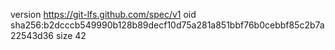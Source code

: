 version https://git-lfs.github.com/spec/v1
oid sha256:b2dcccb549990b128b89decf10d75a281a851bbf76b0cebbf85c2b7a22543d36
size 42
